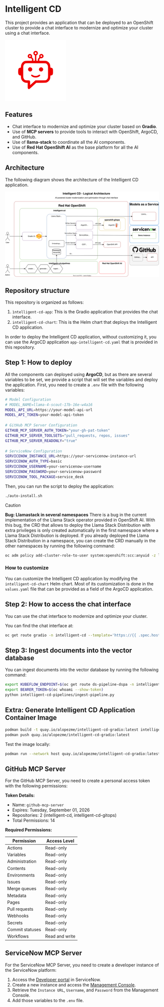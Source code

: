 # Intelligent CD

This project provides an application that can be deployed to an OpenShift cluster to provide a chat interface to modernize and optimize your cluster using a chat interface.

![Chatbot Interface](docs/images/chatbot.png)

## Features

- Chat interface to modernize and optimize your cluster based on **Gradio**.
- Use of **MCP servers** to provide tools to interact with OpenShift, ArgoCD, and GitHub.
- Use of **llama-stack** to coordinate all the AI components.
- Use of **Red Hat OpenShift AI** as the base platform for all the AI components.


## Architecture

The following diagram shows the architecture of the Intelligent CD application.

![Intelligent CD Architecture](docs/images/architecture.svg)



## Repository structure

This repository is organized as follows:

1. `ìntelligent-cd-app`: This is the Gradio application that provides the chat interface.
2. `intelligent-cd-chart`: This is the Helm chart that deploys the Intelligent CD application.

In order to deploy the Intelligent CD application, without customizing it, you can use the ArgoCD application `app-intelligent-cd.yaml` that is provided in this repository.




## Step 1: How to deploy

All the components can deployed using **ArgoCD**, but as there are several variables to be set, we provide a script that will set the variables and deploy the application. First, you need to create a `.env` file with the following variables:

```bash
# Model Configuration
# MODEL_NAME=llama-4-scout-17b-16e-w4a16
MODEL_API_URL=https://your-model-api-url
MODEL_API_TOKEN=your-model-api-token

# GitHub MCP Server Configuration
GITHUB_MCP_SERVER_AUTH_TOKEN="your-gh-pat-token"
GITHUB_MCP_SERVER_TOOLSETS="pull_requests, repos, issues"
GITHUB_MCP_SERVER_READONLY="true"

# ServiceNow Configuration
SERVICENOW_INSTANCE_URL=https://your-servicenow-instance-url
SERVICENOW_AUTH_TYPE=basic
SERVICENOW_USERNAME=your-servicenow-username
SERVICENOW_PASSWORD=your-servicenow-password
SERVICENOW_TOOL_PACKAGE=service_desk
```

Then, you can run the script to deploy the application:

```bash
./auto-install.sh
```

> [!CAUTION]
> **Bug: Llamastack in several namespaces**
> There is a bug in the current implementation of the Llama Stack operator provided in OpenShift AI. With this bug, the CRD that allows to deploy the Llama Stack Distribution with extra privileges is only created automatically in the first namespace where a Llama Stack Distribution is deployed.
> If you already deployed the Llama Stack Distribution in a namespace, you can create the CRD manually in the other namespaces by running the following command:
> ```bash
> oc adm policy add-cluster-role-to-user system:openshift:scc:anyuid -z llama-stack-sa --rolebinding-name llama-stack-crb-$NAMESPACE -n $NAMESPACE
> ```


### How to customize

You can customize the Intelligent CD application by modifying the `intelligent-cd-chart` Helm chart. Most of its customization is done in the `values.yaml` file that can be provided as a field of the ArgoCD application.



## Step 2: How to access the chat interface

You can use the chat interface to modernize and optimize your cluster.

You can find the chat interface at:

```bash
oc get route gradio -n intelligent-cd --template='https://{{ .spec.host }}/?__theme=light'
```

## Step 3: Ingest documents into the vector database

You can ingest documents into the vector database by running the following command:

```bash
export KUBEFLOW_ENDPOINT=$(oc get route ds-pipeline-dspa -n intelligent-cd-pipelines --template="https://{{.spec.host}}")
export BEARER_TOKEN=$(oc whoami --show-token)
python intelligent-cd-pipelines/ingest-pipeline.py
```




## Extra: Generate Intelligent CD Application Container Image

```bash
podman build -t quay.io/alopezme/intelligent-cd-gradio:latest intelligent-cd-app
podman push quay.io/alopezme/intelligent-cd-gradio:latest
```

Test the image locally:

```bash
podman run --network host quay.io/alopezme/intelligent-cd-gradio:latest
```




## GitHub MCP Server

For the GitHub MCP Server, you need to create a personal access token with the following permissions:

**Token Details:**
- Name: `github-mcp-server`
- Expires: Tuesday, September 01, 2026
- Repositories: 2 (intelligent-cd, intelligent-cd-gitops)
- Total Permissions: 14

**Required Permissions:**

| Permission | Access Level |
|------------|--------------|
| Actions | Read-only |
| Variables | Read-only |
| Administration | Read-only |
| Contents | Read-only |
| Environments | Read-only |
| Issues | Read-only |
| Merge queues | Read-only |
| Metadata | Read-only |
| Pages | Read-only |
| Pull requests | Read-only |
| Webhooks | Read-only |
| Secrets | Read-only |
| Commit statuses | Read-only |
| Workflows | Read and write |



## ServiceNow MCP Server

For the ServiceNow MCP Server, you need to create a developer instance of the ServiceNow platform:

1. Access the [Developer portal](https://developer.servicenow.com) in ServiceNow.
2. Create a new instance and access the [Management Console](https://developer.servicenow.com/dev.do#!/manage-instance).
3. Retrieve the `Instance URL`, `Username`, and `Password` from the Management Console.
4. Add those variables to the `.env` file.


